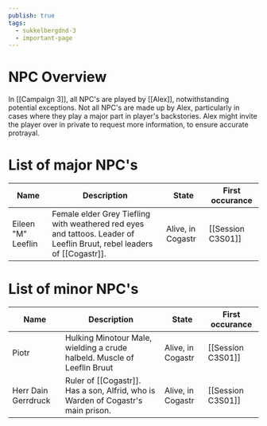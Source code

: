 ```yaml
---
publish: true
tags:
  - sukkelbergdnd-3
  - important-page
---
```

# NPC Overview
In [[Campaign 3]], all NPC's are played by [[Alex]], notwithstanding potential exceptions. Not all NPC's are made up by Alex, particularly in cases where they play a major part in player's backstories. Alex might invite the player over in private to request more information, to ensure accurate protrayal. 
# List of major NPC's

| Name               | Description                                                                                                            | State             | First occurance  |
| ------------------ | ---------------------------------------------------------------------------------------------------------------------- | ----------------- | ---------------- |
| Eileen "M" Leeflin | Female elder Grey Tiefling with weathered red eyes and tattoos. Leader of Leeflin Bruut, rebel leaders of [[Cogastr]]. | Alive, in Cogastr | [[Session C3S01]] |
# List of minor NPC's
| Name                | Description                                                                      | State             | First occurance  |
| ------------------- | -------------------------------------------------------------------------------- | ----------------- | ---------------- |
| Piotr               | Hulking Minotour Male, wielding a crude halbeld. Muscle of Leeflin Bruut         | Alive, in Cogastr | [[Session C3S01]] |
| Herr Dain Gerrdruck | Ruler of [[Cogastr]]. Has a son, Alfrid, who is Warden of Cogastr's main prison. | Alive, in Cogastr | [[Session C3S01]] |
